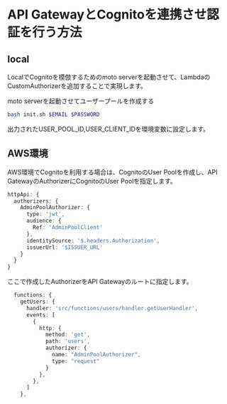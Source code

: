 # API GatewayとCognitoを連携させ認証を行う方法

## local
LocalでCognitoを模倣するためのmoto serverを起動させて、LambdaのCustomAuthorizerを追加することで実現します。

moto serverを起動させてユーザープールを作成する
```sh
bash init.sh $EMAIL $PASSWORD
````

出力されたUSER_POOL_ID,USER_CLIENT_IDを環境変数に設定します。



## AWS環境
AWS環境でCognitoを利用する場合は、CognitoのUser Poolを作成し、API GatewayのAuthorizerにCognitoのUser Poolを指定します。

```ts
httpApi: {
  authorizers: {
    AdminPoolAuthorizer: {
      type: 'jwt',
      audience: {
        Ref: 'AdminPoolClient'
      },
      identitySource: '$.headers.Authorization',
      issuerUrl: '$ISSUER_URL'
    }
  }
}
```

ここで作成したAuthorizerをAPI Gatewayのルートに指定します。

```ts
  functions: {
    getUsers: {
      handler: 'src/functions/users/handler.getUserHandler',
      events: [
        {
          http: {
            method: 'get',
            path: 'users',
            authorizer: {
              name: "AdminPoolAuthorizer",
              type: "request"
            }
          },
        },
      ]
    },
```

